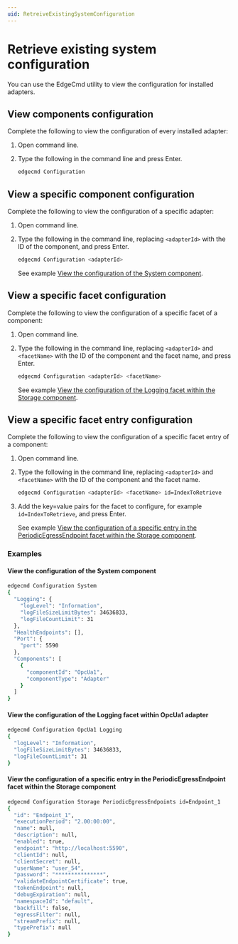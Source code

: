 ```yaml
---
uid: RetreiveExistingSystemConfiguration
---
```


# Retrieve existing system configuration

You can use the EdgeCmd utility to view the configuration for installed adapters.

## View components configuration

Complete the following to view the configuration of every installed adapter:

1. Open command line.
2. Type the following in the command line and press Enter.

   ```bash
   edgecmd Configuration
   ```
  
  
## View a specific component configuration

Complete the following to view the configuration of a specific adapter:

1. Open command line.
2. Type the following in the command line, replacing `<adapterId>` with the ID of the component, and press Enter.

   ```bash
   edgecmd Configuration <adapterId>
   ```
   
   See example [View the configuration of the System component](#view-the-configuration-of-the-system-component).

## View a specific facet configuration

Complete the following to view the configuration of a specific facet of a component:

1. Open command line.
2. Type the following in the command line, replacing `<adapterId>` and `<facetName>` with the ID of the component and the facet name, and press Enter.

   ```bash
   edgecmd Configuration <adapterId> <facetName>
   ```
   See example [View the configuration of the Logging facet within the Storage component](#view-the-configuration-of-the-logging-facet-within-the-storage-component).
   
## View a specific facet entry configuration

Complete the following to view the configuration of a specific facet entry of a component:

1. Open command line.
2. Type the following in the command line, replacing `<adapterId>` and `<facetName>` with the ID of the component and the facet name.

   ```bash
   edgecmd Configuration <adapterId> <facetName> id=IndexToRetrieve
   ```

3. Add the key=value pairs for the facet to configure, for example `id=IndexToRetrieve`, and press Enter.

   See example [View the configuration of a specific entry in the PeriodicEgressEndpoint facet within the Storage component](#view-the-configuration-of-a-specific-entry-in-the-periodicegressendpoint-facet-within-the-storage-component).

### Examples

#### View the configuration of the System component

```bash
edgecmd Configuration System
{
  "Logging": {
    "logLevel": "Information",
    "logFileSizeLimitBytes": 34636833,
    "logFileCountLimit": 31
  },
  "HealthEndpoints": [],
  "Port": {
    "port": 5590
  },
  "Components": [
    {
      "componentId": "OpcUa1",
      "componentType": "Adapter"
    }
  ]
}
```

#### View the configuration of the Logging facet within OpcUa1 adapter

```bash
edgecmd Configuration OpcUa1 Logging
{
  "logLevel": "Information",
  "logFileSizeLimitBytes": 34636833,
  "logFileCountLimit": 31
}
```

#### View the configuration of a specific entry in the PeriodicEgressEndpoint facet within the Storage component

```bash
edgecmd Configuration Storage PeriodicEgressEndpoints id=Endpoint_1
{
  "id": "Endpoint_1",
  "executionPeriod": "2.00:00:00",
  "name": null,
  "description": null,
  "enabled": true,
  "endpoint": "http://localhost:5590",
  "clientId": null,
  "clientSecret": null,
  "userName": "user_54",
  "password": "***************",
  "validateEndpointCertificate": true,
  "tokenEndpoint": null,
  "debugExpiration": null,
  "namespaceId": "default",
  "backfill": false,
  "egressFilter": null,
  "streamPrefix": null,
  "typePrefix": null
}
```
